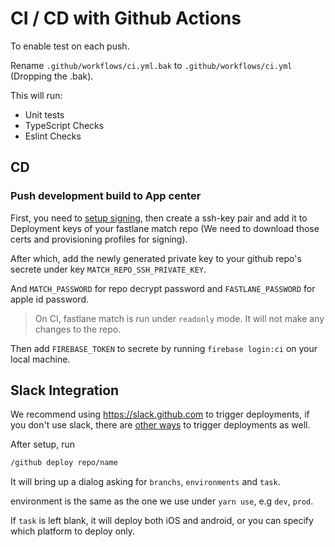 # CI / CD with Github Actions

To enable test on each push.

Rename `.github/workflows/ci.yml.bak` to `.github/workflows/ci.yml` (Dropping the .bak).

This will run:

- Unit tests
- TypeScript Checks
- Eslint Checks

## CD

### Push development build to App center

First, you need to [setup signing](guides/internal-distribution.md#ios-signing),
then create a ssh-key pair and add it to Deployment keys of your fastlane match repo
(We need to download those certs and provisioning profiles for signing).

After which, add the newly generated private key to your github repo's secrete under key `MATCH_REPO_SSH_PRIVATE_KEY`.

And `MATCH_PASSWORD` for repo decrypt password and `FASTLANE_PASSWORD` for apple id password.

> On CI, fastlane match is run under `readonly` mode. It will not make any changes to the repo.

Then add `FIREBASE_TOKEN` to secrete by running `firebase login:ci` on your local machine.

## Slack Integration

We recommend using https://slack.github.com to trigger deployments,
if you don't use slack, there are [other ways](https://developer.github.com/v3/guides/delivering-deployments/) to trigger deployments as well.

After setup, run

```bash
/github deploy repo/name
```

It will bring up a dialog asking for `branchs`, `environments` and `task`.

environment is the same as the one we use under `yarn use`, e.g `dev`, `prod`.

If `task` is left blank, it will deploy both iOS and android, or you can specify which platform to deploy only.
